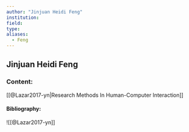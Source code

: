 ```yaml
---
author: "Jinjuan Heidi Feng"
institution:
field:
type:
aliases:
  - Feng
---
```


## Jinjuan Heidi Feng

### Content:
[[@Lazar2017-yn|Research Methods In Human-Computer Interaction]]

#### Bibliography:

![[@Lazar2017-yn]]